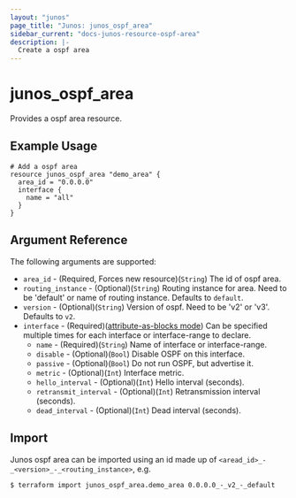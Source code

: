 ```yaml
---
layout: "junos"
page_title: "Junos: junos_ospf_area"
sidebar_current: "docs-junos-resource-ospf-area"
description: |-
  Create a ospf area
---
```


# junos_ospf_area

Provides a ospf area resource.

## Example Usage

```hcl
# Add a ospf area
resource junos_ospf_area "demo_area" {
  area_id = "0.0.0.0"
  interface {
    name = "all"
  }
}
```

## Argument Reference

The following arguments are supported:

* `area_id` - (Required, Forces new resource)(`String`) The id of ospf area.
* `routing_instance` - (Optional)(`String`) Routing instance for area. Need to be 'default' or name of routing instance. Defaults to `default`.
* `version` - (Optional)(`String`) Version of ospf. Need to be 'v2' or 'v3'. Defaults to `v2`.
* `interface` - (Required)([attribute-as-blocks mode](https://www.terraform.io/docs/configuration/attr-as-blocks.html)) Can be specified multiple times for each interface or interface-range to declare.
  * `name` - (Required)(`String`) Name of interface or interface-range.
  * `disable` - (Optional)(`Bool`) Disable OSPF on this interface.
  * `passive` - (Optional)(`Bool`) Do not run OSPF, but advertise it.
  * `metric` - (Optional)(`Int`) Interface metric.
  * `hello_interval` - (Optional)(`Int`) Hello interval (seconds).
  * `retransmit_interval` - (Optional)(`Int`) Retransmission interval (seconds).
  * `dead_interval` - (Optional)(`Int`) Dead interval (seconds).

## Import

Junos ospf area can be imported using an id made up of `<aread_id>_-_<version>_-_<routing_instance>`, e.g.

```
$ terraform import junos_ospf_area.demo_area 0.0.0.0_-_v2_-_default
```
